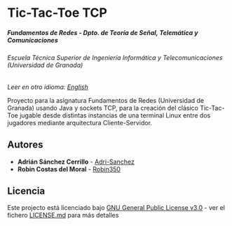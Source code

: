 # Tic-Tac-Toe TCP
##### Fundamentos de Redes - Dpto. de Teoría de Señal, Telemática y Comunicaciones
###### Escuela Técnica Superior de Ingeniería Informática y Telecomunicaciones (Universidad de Granada)

*Leer en otro idioma: [English](README.eng.md)*

Proyecto para la asignatura Fundamentos de Redes (Universidad de Granada) usando Java y sockets TCP, para la creación del clásico Tic-Tac-Toe jugable desde distintas instancias de una terminal Linux entre dos jugadores mediante arquitectura Cliente-Servidor.

## Autores

* **Adrián Sánchez Cerrillo** - [Adri-Sanchez](https://github.com/Adri-Sanchez)
* **Robin Costas del Moral**  - [Robin350](https://github.com/Robin350)

## Licencia

Este projecto está licenciado bajo [GNU General Public License v3.0](http://www.gnu.org/licenses/) - ver el fichero [LICENSE.md](LICENSE.md) para más detalles
